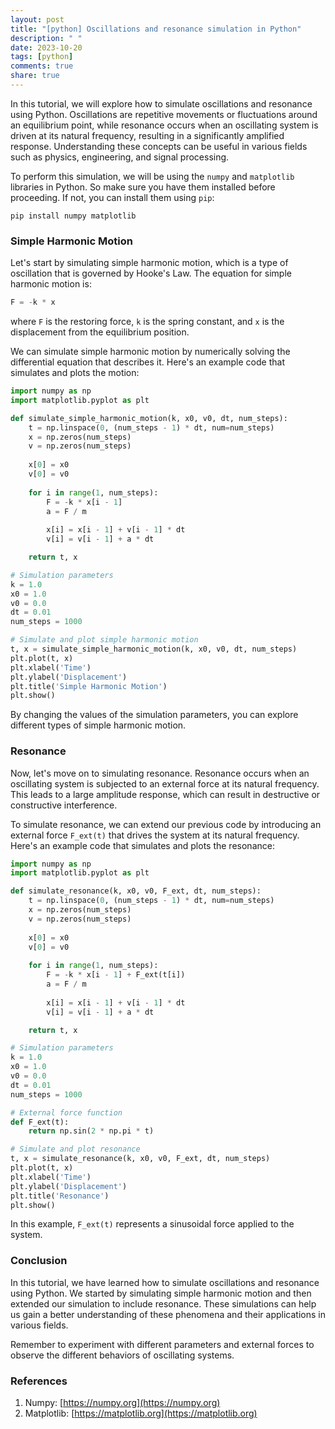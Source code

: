 ```yaml
---
layout: post
title: "[python] Oscillations and resonance simulation in Python"
description: " "
date: 2023-10-20
tags: [python]
comments: true
share: true
---
```


In this tutorial, we will explore how to simulate oscillations and resonance using Python. Oscillations are repetitive movements or fluctuations around an equilibrium point, while resonance occurs when an oscillating system is driven at its natural frequency, resulting in a significantly amplified response. Understanding these concepts can be useful in various fields such as physics, engineering, and signal processing.

To perform this simulation, we will be using the `numpy` and `matplotlib` libraries in Python. So make sure you have them installed before proceeding. If not, you can install them using `pip`:

```
pip install numpy matplotlib
```

### Simple Harmonic Motion

Let's start by simulating simple harmonic motion, which is a type of oscillation that is governed by Hooke's Law. The equation for simple harmonic motion is:

```python
F = -k * x
```

where `F` is the restoring force, `k` is the spring constant, and `x` is the displacement from the equilibrium position.

We can simulate simple harmonic motion by numerically solving the differential equation that describes it. Here's an example code that simulates and plots the motion:

```python
import numpy as np
import matplotlib.pyplot as plt

def simulate_simple_harmonic_motion(k, x0, v0, dt, num_steps):
    t = np.linspace(0, (num_steps - 1) * dt, num=num_steps)
    x = np.zeros(num_steps)
    v = np.zeros(num_steps)
  
    x[0] = x0
    v[0] = v0
  
    for i in range(1, num_steps):
        F = -k * x[i - 1]
        a = F / m
  
        x[i] = x[i - 1] + v[i - 1] * dt
        v[i] = v[i - 1] + a * dt

    return t, x

# Simulation parameters
k = 1.0
x0 = 1.0
v0 = 0.0
dt = 0.01
num_steps = 1000

# Simulate and plot simple harmonic motion
t, x = simulate_simple_harmonic_motion(k, x0, v0, dt, num_steps)
plt.plot(t, x)
plt.xlabel('Time')
plt.ylabel('Displacement')
plt.title('Simple Harmonic Motion')
plt.show()
```

By changing the values of the simulation parameters, you can explore different types of simple harmonic motion.

### Resonance

Now, let's move on to simulating resonance. Resonance occurs when an oscillating system is subjected to an external force at its natural frequency. This leads to a large amplitude response, which can result in destructive or constructive interference.

To simulate resonance, we can extend our previous code by introducing an external force `F_ext(t)` that drives the system at its natural frequency. Here's an example code that simulates and plots the resonance:

```python
import numpy as np
import matplotlib.pyplot as plt

def simulate_resonance(k, x0, v0, F_ext, dt, num_steps):
    t = np.linspace(0, (num_steps - 1) * dt, num=num_steps)
    x = np.zeros(num_steps)
    v = np.zeros(num_steps)
  
    x[0] = x0
    v[0] = v0
  
    for i in range(1, num_steps):
        F = -k * x[i - 1] + F_ext(t[i])
        a = F / m
  
        x[i] = x[i - 1] + v[i - 1] * dt
        v[i] = v[i - 1] + a * dt

    return t, x

# Simulation parameters
k = 1.0
x0 = 1.0
v0 = 0.0
dt = 0.01
num_steps = 1000

# External force function
def F_ext(t):
    return np.sin(2 * np.pi * t)

# Simulate and plot resonance
t, x = simulate_resonance(k, x0, v0, F_ext, dt, num_steps)
plt.plot(t, x)
plt.xlabel('Time')
plt.ylabel('Displacement')
plt.title('Resonance')
plt.show()
```

In this example, `F_ext(t)` represents a sinusoidal force applied to the system.

### Conclusion

In this tutorial, we have learned how to simulate oscillations and resonance using Python. We started by simulating simple harmonic motion and then extended our simulation to include resonance. These simulations can help us gain a better understanding of these phenomena and their applications in various fields.

Remember to experiment with different parameters and external forces to observe the different behaviors of oscillating systems.

### References

1. Numpy: [https://numpy.org](https://numpy.org)
2. Matplotlib: [https://matplotlib.org](https://matplotlib.org)